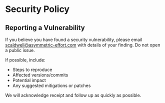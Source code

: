 # Security Policy

## Reporting a Vulnerability

If you believe you have found a security vulnerability, please email scaldwell@asymmetric-effort.com with details of your finding. Do not open a public issue.

If possible, include:
- Steps to reproduce
- Affected versions/commits
- Potential impact
- Any suggested mitigations or patches

We will acknowledge receipt and follow up as quickly as possible.
